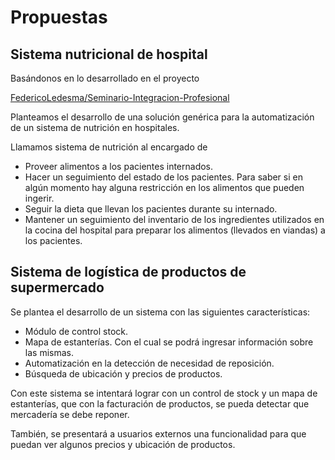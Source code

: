 # Propuestas

## Sistema nutricional de hospital

Basándonos en lo desarrollado en el proyecto

[FedericoLedesma/Seminario-Integracion-Profesional](https://github.com/FedericoLedesma/Seminario-Integracion-Profesional)

Planteamos el desarrollo de una solución genérica para la automatización de un sistema de nutrición en hospitales.

Llamamos sistema de nutrición al encargado de

- Proveer alimentos a los pacientes internados.
- Hacer un seguimiento del estado de los pacientes. Para saber si en algún momento hay alguna restricción en los alimentos que pueden ingerir.
- Seguir la dieta que llevan los pacientes durante su internado.
- Mantener un seguimiento del inventario de los ingredientes utilizados en la cocina del hospital para preparar los alimentos (llevados en viandas) a los pacientes.


## Sistema de logística de productos de supermercado

Se plantea el desarrollo de un sistema con las siguientes características:

- Módulo de control stock.
- Mapa de estanterías. Con el cual se podrá ingresar información sobre las mismas.
- Automatización en la detección de necesidad de reposición.
- Búsqueda de ubicación y precios de productos.

Con este sistema se intentará lograr con un control de stock y un mapa de estanterías, que con la facturación de productos, se pueda detectar que mercadería se debe reponer.

También, se presentará a usuarios externos una funcionalidad para que puedan ver algunos precios y ubicación de productos.